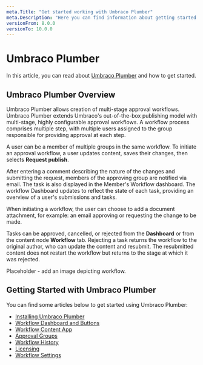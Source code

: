 ```yaml
---
meta.Title: "Get started working with Umbraco Plumber"
meta.Description: "Here you can find information about getting started with Umbraco Plumber"
versionFrom: 8.0.0
versionTo: 10.0.0
---
```


# Umbraco Plumber

In this article, you can read about [Umbraco Plumber](https://umbraco.com/products/umbraco-cloud/) and how to get started.

## Umbraco Plumber Overview

Umbraco Plumber allows creation of multi-stage approval workflows. Umbraco Plumber extends Umbraco's out-of-the-box publishing model with multi-stage, highly configurable approval workflows. A workflow process comprises multiple step, with multiple users assigned to the group responsible for providing approval at each step.

A user can be a member of multiple groups in the same workflow. To initiate an approval workflow, a user updates content, saves their changes, then selects **Request publish**.

After entering a comment describing the nature of the changes and submitting the request, members of the approving group are notified via email. The task is also displayed in the Member's Workflow dashboard. The workflow Dashboard updates to reflect the state of each task, providing an overview of a user's submissions and tasks.

When initiating a workflow, the user can choose to add a document attachment, for example: an email approving or requesting the change to be made.

Tasks can be approved, cancelled, or rejected from the **Dashboard** or from the content node **Workflow** tab. Rejecting a task returns the workflow to the original author, who can update the content and resubmit. The resubmitted content does not restart the workflow but returns to the stage at which it was rejected.

Placeholder - add an image depicting workflow.

## Getting Started with Umbraco Plumber

You can find some articles below to get started using Umbraco Plumber:

- [Installing Umbraco Plumber](../Installing-Plumber/index.md)
- [Workflow Dashboard and Buttons](../Dashboards-and-Buttons/index.md)
- [Workflow Content App](../Workflow-Content-App/index.md)
- [Approval Groups](../Approval-Groups/index.md)
- [Workflow History](../Workflow-History/index.md)
- [Licensing](../Licensing/index.md)
- [Workflow Settings](../Workflow-Settings/index.md)
